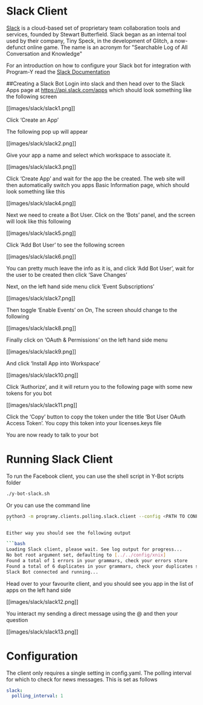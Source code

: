 # Slack Client

[Slack](http://www.slack.com) is a cloud-based set of proprietary team collaboration tools and services, founded by Stewart Butterfield. Slack began as an internal tool used by their company, Tiny Speck, in the development of Glitch, a now-defunct online game. The name is an acronym for "Searchable Log of All Conversation and Knowledge"

For an introduction on how to configure your Slack bot for integration with Program-Y read the [Slack Documentation](https://www.fullstackpython.com/blog/build-first-slack-bot-python.html)

##Creating a Slack Bot
Login into slack and then head over to the Slack Apps page at https://api.slack.com/apps which should look something like the following screen

[[images/slack/slack1.png]]

Click ‘Create an App’

The following pop up will appear

[[images/slack/slack2.png]]

Give your app a name and select which workspace to associate it.

[[images/slack/slack3.png]]

Click ‘Create App’ and wait for the app the be created. The web site will then automatically switch you apps Basic Information page, which should look something like this

[[images/slack/slack4.png]]

Next we need to create a Bot User. Click on the ‘Bots’ panel, and the screen will look like this following

[[images/slack/slack5.png]]

Click ‘Add Bot User’ to see the following screen

[[images/slack/slack6.png]]

You can pretty much leave the info as it is, and click ‘Add Bot User’, wait for the user to be created then click ‘Save Changes’

Next, on the left hand side menu click ’Event Subscriptions’ 

[[images/slack/slack7.png]]

Then toggle ‘Enable Events’ on On, The screen should change to the following

[[images/slack/slack8.png]]

Finally click on ‘OAuth & Permissions’ on the left hand side menu

[[images/slack/slack9.png]]

And click ‘Install App into Workspace’

[[images/slack/slack10.png]]

Click ‘Authorize’, and it will return you to the following page with some new tokens for you bot

[[images/slack/slack11.png]]

Click the ‘Copy’ button to copy the token under the title ‘Bot User OAuth Access Token’. You copy this token into your licenses.keys file

You are now ready to talk to your bot

# Running Slack Client

To run the Facebook client, you can use the shell script in Y-Bot scripts folder
```bash
./y-bot-slack.sh
```

Or you can use the command line 
```bash
python3 -m programy.clients.polling.slack.client --config <PATH TO CONFIG> --cformat yaml --logging <PATH TO LOGGING>
``

Either way you should see the following output

```bash
Loading Slack client, please wait. See log output for progress...
No bot root argument set, defaulting to [../../config/xnix]
Found a total of 1 errors in your grammars, check your errors store
Found a total of 6 duplicates in your grammars, check your duplicates store
Slack Bot connected and running...
```

Head over to your favourite client, and you should see you app in the list of apps on the left hand side

[[images/slack/slack12.png]]

You interact my sending a direct message using the @<bot name> and then your question

[[images/slack/slack13.png]]

# Configuration

The client only requires a single setting in config.yaml. The polling interval for which to check for news messages. This is set as follows
```yaml
slack:
  polling_interval: 1
```


